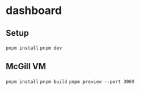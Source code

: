 # dashboard

## Setup

`pnpm install`
`pnpm dev`

## McGill VM

`pnpm install`
`pnpm build`
`pnpm preview --port 3000`

